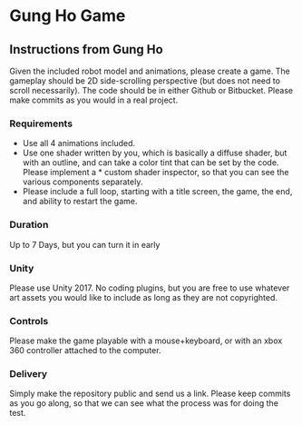 # Gung Ho Game

## Instructions from Gung Ho
Given the included robot model and animations, please create a game. The gameplay should be 2D side-scrolling perspective (but does not need to scroll necessarily). The code should be in either Github or Bitbucket. Please make commits as you would in a real project.

### Requirements
* Use all 4 animations included.
* Use one shader written by you, which is basically a diffuse shader, but with an outline, and can take a color tint that can be set by the code. Please implement a * custom shader inspector, so that you can see the various components separately.
* Please include a full loop, starting with a title screen, the game, the end, and ability to restart the game.

### Duration
Up to 7 Days, but you can turn it in early

### Unity
Please use Unity 2017. No coding plugins, but you are free to use whatever art assets you would like to include as long as they are not copyrighted.

### Controls
Please make the game playable with a mouse+keyboard, or with an xbox 360 controller attached to the computer.

### Delivery
Simply make the repository public and send us a link. Please keep commits as you go along, so that we can see what the process was for doing the test.
